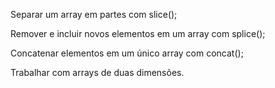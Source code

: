 Separar um array em partes com slice();

Remover e incluir novos elementos em um array com splice();

Concatenar elementos em um único array com concat();

Trabalhar com arrays de duas dimensões.